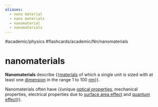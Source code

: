 ```yaml
---
aliases:
  - nano material
  - nano materials
  - nanomaterial
  - nanomaterials
---
```


#academic/physics #flashcards/academic/Nn/nanomaterials

# nanomaterials

__Nanomaterials__ describe {{[materials](material.md) of which a single unit is sized with at least one [dimension](dimension.md) in the range 1 to 100 [nm](nanometer.md)}}. <!--SR:!2023-05-21,10,250-->

Nanomaterials often have {{unique [optical properties](optical%20properties.md), mechanical properties, electrical properties due to [surface area effect](surface-area-to-volume%20ratio.md) and [quantum effect](quantum%20mechanics.md)}}. <!--SR:!2023-05-20,9,250-->
